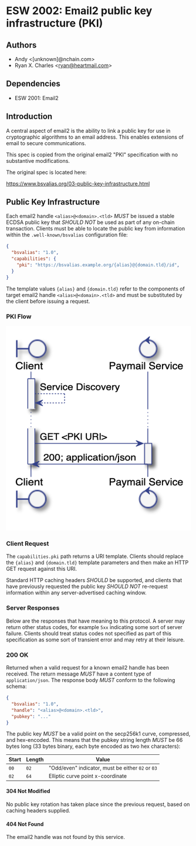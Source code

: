 # ESW 2002: Email2 public key infrastructure (PKI)

## Authors

* Andy &lt;[unknown]@nchain.com&gt;
* Ryan X. Charles &lt;ryan@heartmail.com&gt;

## Dependencies

* ESW 2001: Email2

## Introduction

A central aspect of email2 is the ability to link a public key for use in cryptographic algorithms to an email address. This enables extensions of email to secure communications.

This spec is copied from the original email2 "PKI" specification with no substantive modifications.

The original spec is located here:

https://www.bsvalias.org/03-public-key-infrastructure.html

## Public Key Infrastructure

Each email2 handle `<alias>@<domain>.<tld>` _MUST_ be issued a stable ECDSA public key that _SHOULD NOT_ be used as part of any on-chain transaction. Clients must be able to locate the public key from information within the `.well-known/bsvalias` configuration file:

```json
{
  "bsvalias": "1.0",
  "capabilities": {
    "pki": "https://bsvalias.example.org/{alias}@{domain.tld}/id",
  }
}
```

The template values `{alias}` and `{domain.tld}` refer to the components of target email2 handle `<alias>@<domain>.<tld>` and must be substituted by the client before issuing a request.

### PKI Flow

![Service Discovery](./ESW-2002-pki-flow.png)

### Client Request

The `capabilities.pki` path returns a URI template. Clients should replace the `{alias}` and `{domain.tld}` template parameters and then make an HTTP GET request against this URI.

Standard HTTP caching headers _SHOULD_ be supported, and clients that have previously requested the public key _SHOULD NOT_ re-request information within any server-advertised caching window.

### Server Responses

Below are the responses that have meaning to this protocol. A server may return other status codes, for example `5xx` indicating some sort of server failure. Clients should treat status codes not specified as part of this specification as some sort of transient error and may retry at their leisure.

### 200 OK

Returned when a valid request for a known email2 handle has been received. The return message _MUST_ have a content type of `application/json`. The response body _MUST_ conform to the following schema:

```json
{
  "bsvalias": "1.0",
  "handle": "<alias>@<domain>.<tld>",
  "pubkey": "..."
}
```

The public key _MUST_ be a valid point on the secp256k1 curve, compressed, and hex-encoded. This means that the pubkey string length _MUST_ be 66 bytes long (33 bytes binary, each byte encoded as two hex characters):

| Start | Length | Value                                             |
|-------|--------|---------------------------------------------------|
| `00`  | `02`   | "Odd/even" indicator, must be either `02` or `03` |
| `02`  | `64`   | Elliptic curve point x-coordinate                 |

#### 304 Not Modified

No public key rotation has taken place since the previous request, based on caching headers supplied.

#### 404 Not Found

The email2 handle was not found by this service.
